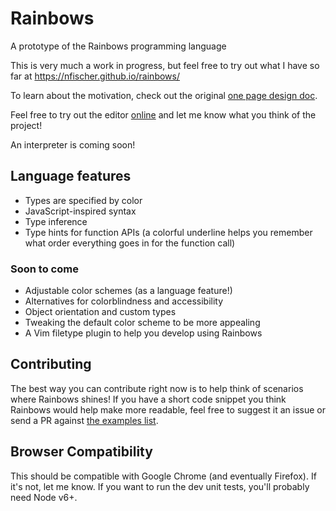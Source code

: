 # Rainbows
A prototype of the Rainbows programming language

This is very much a work in progress, but feel free to try out what I have so
far at https://nfischer.github.io/rainbows/

To learn about the motivation, check out the original [one page design
doc](doc/OnePager3v2.pdf).

Feel free to try out the editor [online](https://nfischer.github.io/rainbows/)
and let me know what you think of the project!

An interpreter is coming soon!

## Language features

 - Types are specified by color
 - JavaScript-inspired syntax
 - Type inference
 - Type hints for function APIs (a colorful underline helps you remember what
   order everything goes in for the function call)

### Soon to come

 - Adjustable color schemes (as a language feature!)
 - Alternatives for colorblindness and accessibility
 - Object orientation and custom types
 - Tweaking the default color scheme to be more appealing
 - A Vim filetype plugin to help you develop using Rainbows

## Contributing

The best way you can contribute right now is to help think of scenarios where
Rainbows shines! If you have a short code snippet you think Rainbows would help
make more readable, feel free to suggest it an issue or send a PR against [the
examples list](src/rb-examples.js).

## Browser Compatibility

This should be compatible with Google Chrome (and eventually Firefox). If it's
not, let me know. If you want to run the dev unit tests, you'll probably need
Node v6+.

